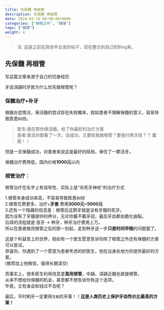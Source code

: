 ```yaml
---
title: 先保髓 再根管
description: 先保髓 再根管
date: 2024-03-10 08:00:00+0800
categories: ["编程之外", "健康"]
tags: ["健康"]
weight: 4
---
```


> 注: 这是之前在其他平台发的帖子，现在整合到自己的Blog来。

## 先保髓 再根管

写这篇文章来源于自己的切身经历

牙齿深龋时牙医为什么优先做根管呢？


### 保髓治疗+补牙


根据炎症情况，保活髓的尝试存在失败概率，假如患者不理解保髓的意义，容易导致医患纠纷。  
> 医生:我在帮你保活髓，给了你最好的治疗方案  
患者:我去你那看了一次，没成功，又要给我做根管？要我付两次钱？？ 庸医！！

但是一旦保髓成功，对患者来说这是最好的结局，保住了一颗活牙。  

保髓治疗费用低，国内价格**1000元**以内

### 根管治疗：
根管治疗在名字上有误导性，实际上是"杀死牙神经"的治疗方式

1.根管本身成功率高，不容易导致医患纠纷  
2.根管花费更多。治疗+**牙套** 费用**3000元~5000元**  
3.还有一个隐藏的信息差：根管后这颗牙就是没有牙髓的死牙。  
因为没有了牙髓提供的养分，无论你戴不戴牙冠，最后牙齿都会脆化崩裂。  
后续的流程就是 拔牙 -> 种牙，种牙治疗费用上万。  
所以在患者做完根管之后的那一刻起，走到种牙这一步**只是时间早晚**的问题罢了。

这是个利益至上的世界，假如有一个医生愿意告诉你除了根管之外还有保髓的方案可以尝试，  
恭喜你，你遇到了一个愿意为患者考虑的好医生，他在设身处地为你提供最好的方案。  
(推荐加上他微信，值得长期深交)

而事实上，很多医生利用信息差**滥用根管**，中龋，深龋近髓也直接根管。  
从来不想给你保髓的机会，甚至都不想告诉你有这个选项。  
毕竟，又有谁会和钱过不去呢？

最后，平时刷牙一定要用`含氟`的牙膏！！**这是人类历史上保护牙齿性价比最高的方案！**